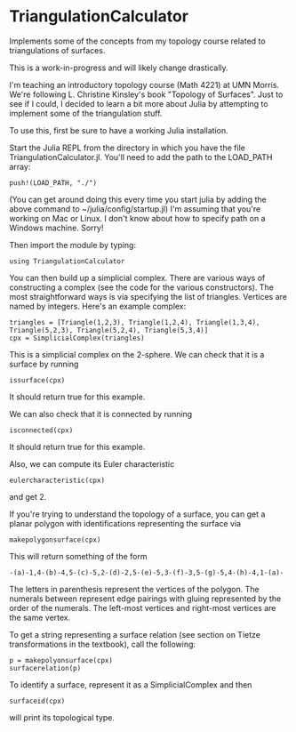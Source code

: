 # TriangulationCalculator
Implements some of the concepts from my topology course related to triangulations of surfaces.

This is a work-in-progress and will likely change drastically.

I'm teaching an introductory topology course (Math 4221) at UMN Morris. We're following L. Christine Kinsley's 
book "Topology of Surfaces". Just to see if I could, I decided to learn a bit more about Julia by attempting to implement some of the triangulation stuff.

To use this, first be sure to have a working Julia installation.

Start the Julia REPL from the directory in which you have the file TriangulationCalculator.jl. You'll need to add the path to the LOAD_PATH array:
    
    push!(LOAD_PATH, "./")
    
(You can get around doing this every time you start julia by adding the above command to ~/julia/config/startup.jl) I'm assuming that you're working on Mac or Linux. I don't know about how to specify path on a Windows machine. Sorry!
    
Then import the module by typing:

    using TriangulationCalculator

You can then build up a simplicial complex. There are various ways of constructing a complex (see the code for the various constructors). The most straightforward ways is via specifying the list of triangles. Vertices are named by integers. Here's an example complex:

    triangles = [Triangle(1,2,3), Triangle(1,2,4), Triangle(1,3,4), Triangle(5,2,3), Triangle(5,2,4), Triangle(5,3,4)]  
    cpx = SimplicialComplex(triangles)
    
This is a simplicial complex on the 2-sphere. We can check that it is a surface by running

    issurface(cpx)
    
It should return true for this example.

We can also check that it is connected by running

    isconnected(cpx)
    
It should return true for this example.

Also, we can compute its Euler characteristic

    eulercharacteristic(cpx)
    
and get 2. 

If you're trying to understand the topology of a surface, you can get a planar
polygon with identifications representing the surface via

    makepolygonsurface(cpx)

This will return something of the form
    
    -(a)-1,4-(b)-4,5-(c)-5,2-(d)-2,5-(e)-5,3-(f)-3,5-(g)-5,4-(h)-4,1-(a)-

The letters in parenthesis represent the vertices of the polygon. The numerals
between represent edge pairings with gluing represented by the order of the
numerals. The left-most vertices and right-most vertices are the same vertex.

To get a string representing a surface relation (see section on Tietze
transformations in the textbook), call the following:

    p = makepolyonsurface(cpx)
    surfacerelation(p)

To identify a surface, represent it as a SimplicialComplex and then

    surfaceid(cpx)

will print its topological type.
